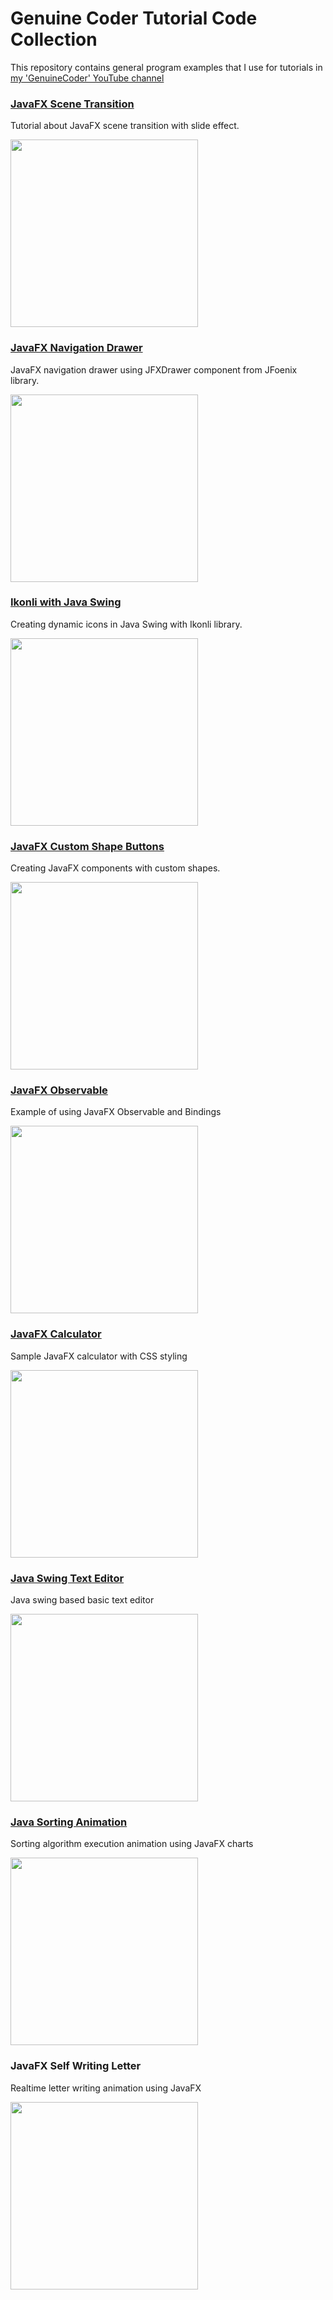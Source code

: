 # Genuine Coder Tutorial Code Collection
This repository contains general program examples that I use for tutorials in [my 'GenuineCoder' YouTube channel](https://www.youtube.com/channel/UCCXbhmjID-T2I0KfuDPbi6A)

### [JavaFX Scene Transition](https://youtu.be/cqskg3DYH8g)
Tutorial about JavaFX scene transition with slide effect.
<p align="left">
  <img height=300 src=https://i.imgur.com/gxk3XU9.gif>
</p>

### [JavaFX Navigation Drawer](https://youtu.be/tgV8dDP9DtM)
JavaFX navigation drawer using JFXDrawer component from JFoenix library.
<p align="left">
  <img height=300 src=https://i.imgur.com/hpLZYDT.gif>
</p>

### [Ikonli with Java Swing](https://youtu.be/VHGxY-aR0ws)
Creating dynamic icons in Java Swing with Ikonli library. 
<p align="left">
  <img height=300 src=https://i.imgur.com/dbwteVM.png>
</p>

### [JavaFX Custom Shape Buttons](https://youtu.be/QsQQ5D4TARw)
Creating JavaFX components with custom shapes. 
<p align="left">
  <img height=300 src=https://i.imgur.com/qIQBO5m.gif>
</p>

### [JavaFX Observable](https://youtu.be/JaqExzdJhEI)
Example of using JavaFX Observable and Bindings
<p align="left">
  <img height=300 src=https://i.imgur.com/oXI5Qnq.gif>
</p>

### [JavaFX Calculator](https://youtu.be/r1qowt6yYm8)
Sample JavaFX calculator with CSS styling
<p align="left">
  <img height=300 src=https://i.imgur.com/WVcMqsg.gif>
</p>

### [Java Swing Text Editor](http://www.genuinecoder.com/text-editor-java-with-source-notepad-html/)
Java swing based basic text editor
<p align="left">
  <img height=300 src=https://i.imgur.com/qiboR4J.gif>
</p>

### [Java Sorting Animation](https://youtu.be/Slo18MgCWYY)
Sorting algorithm execution animation using JavaFX charts
<p align="left">
  <img height=300 src=https://i.imgur.com/s8yJdiY.gif>
</p>

### JavaFX Self Writing Letter
Realtime letter writing animation using JavaFX
<p align="left">
  <img height=300 src=https://i.imgur.com/Rmv16MK.gif>
</p>
